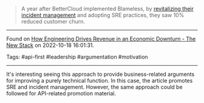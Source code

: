 > A year after BetterCloud implemented Blameless, by [revitalizing their incident management](https://www.blameless.com/case-study/bettercloud) and adopting SRE practices, they saw 10% reduced customer churn.

---

Found on [How Engineering Drives Revenue in an Economic Downturn - The New Stack](https://thenewstack.io/how-engineering-drives-revenue-in-an-economic-downturn) on 2022-10-18 16:01:31.

Tags: #api-first #leadership #argumentation #motivation

---

It's interesting seeing this approach to provide business-related arguments for improving a purely technical function. In this case, the article promotes SRE and incident management. However, the same approach could be followed for API-related promotion material.
